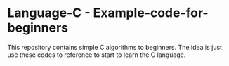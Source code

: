 # Language-C - Example-code-for-beginners

This repository contains simple C algorithms to beginners. 
The idea is just use these codes to reference to start to learn the C language.


